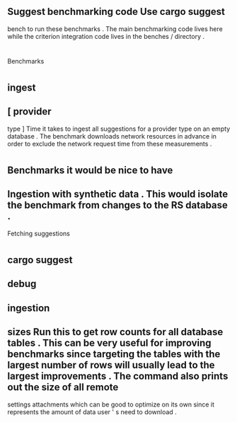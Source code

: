 #
Suggest
benchmarking
code
Use
cargo
suggest
-
bench
to
run
these
benchmarks
.
The
main
benchmarking
code
lives
here
while
the
criterion
integration
code
lives
in
the
benches
/
directory
.
#
#
Benchmarks
#
#
#
ingest
-
[
provider
-
type
]
Time
it
takes
to
ingest
all
suggestions
for
a
provider
type
on
an
empty
database
.
The
benchmark
downloads
network
resources
in
advance
in
order
to
exclude
the
network
request
time
from
these
measurements
.
#
#
#
Benchmarks
it
would
be
nice
to
have
-
Ingestion
with
synthetic
data
.
This
would
isolate
the
benchmark
from
changes
to
the
RS
database
.
-
Fetching
suggestions
#
#
cargo
suggest
-
debug
-
ingestion
-
sizes
Run
this
to
get
row
counts
for
all
database
tables
.
This
can
be
very
useful
for
improving
benchmarks
since
targeting
the
tables
with
the
largest
number
of
rows
will
usually
lead
to
the
largest
improvements
.
The
command
also
prints
out
the
size
of
all
remote
-
settings
attachments
which
can
be
good
to
optimize
on
its
own
since
it
represents
the
amount
of
data
user
'
s
need
to
download
.
